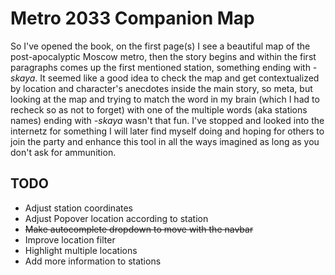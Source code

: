 Metro 2033 Companion Map
========================

So I've opened the book, on the first page(s) I see a beautiful map of the post-apocalyptic Moscow metro, then the story begins and within the first paragraphs comes up the first mentioned station, something ending with *-skaya*. It seemed like a good idea to check the map and get contextualized by location and character's anecdotes inside the main story, so meta, but looking at the map and trying to match the word in my brain (which I had to recheck so as not to forget) with one of the multiple words (aka stations names) ending with *-skaya* wasn't that fun. I've stopped and looked into the internetz for something I will later find myself doing and hoping for others to join the party and enhance this tool in all the ways imagined as long as you don't ask for ammunition.

TODO
----

-	Adjust station coordinates
-	Adjust Popover location according to station
-	~~Make autocomplete dropdown to move with the navbar~~
-	Improve location filter
-	Highlight multiple locations
-	Add more information to stations
